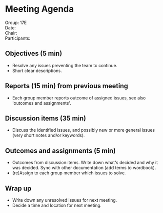 # Meeting Agenda

Group: 17E
\
Date:
\
Chair:
\
Participants:



## Objectives (5 min)

- Resolve any issues preventing the team to continue.
- Short clear descriptions.


## Reports (15 min) from previous meeting

- Each group member reports outcome of assigned issues, see also 'outcomes and
  assignments'.


## Discussion items (35 min)

- Discuss the identified issues, and possibly new or more general issues (very
  short notes and/or keywords).


## Outcomes and assignments (5 min)

- Outcomes from discussion items. Write down what's decided and why it was
  decided. Sync with other documentation (add terms to wordbook).
- (re)Assign to each group member which issues to solve.


## Wrap up

- Write down any unresolved issues for next meeting.
- Decide a time and location for next meeting.
